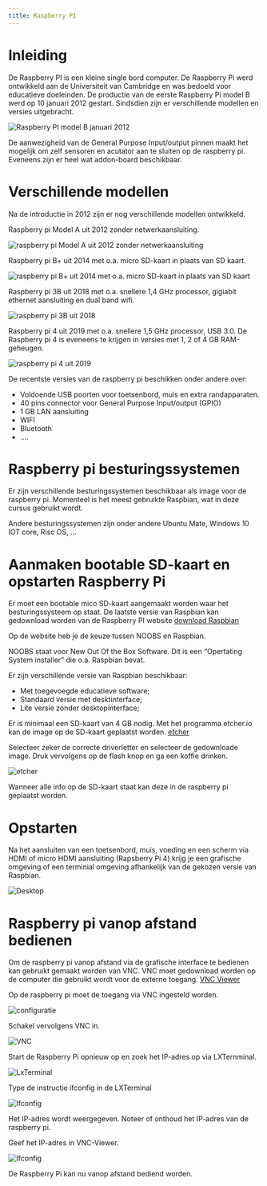 ```yaml
---
title: Raspberry PI
---
```


# Inleiding

De Raspberry PI is een kleine single bord computer.  De Raspberry Pi werd ontwikkeld aan de Universiteit van Cambridge en was bedoeld voor educatieve doeleinden. De productie van de eerste Raspberry Pi model B werd op 10 januari 2012 gestart. Sindsdien zijn er verschillende modellen en versies uitgebracht.

![Raspberry PI model B januari 2012 ](./assets/RaspberryPiModelB.jpg)

De aanwezigheid van de General Purpose Input/output pinnen maakt het mogelijk om zelf sensoren en acutator aan te sluiten op de raspberry pi. Eveneens zijn er heel wat addon-board beschikbaar.

# Verschillende modellen

Na de introductie in 2012 zijn er nog verschillende modellen ontwikkeld.

Raspberry pi Model A uit 2012 zonder netwerkaansluiting.

![raspberry pi Model A uit 2012 zonder netwerkaansluiting](./assets/RaspberryPiModelA.jpg)

Raspberry pi B+ uit 2014 met o.a. micro SD-kaart in plaats van SD kaart.

![raspberry pi B+ uit 2014 met o.a. micro SD-kaart in plaats van SD kaart](./assets/RaspberryPiModelB.jpg)

Raspberry pi 3B uit 2018 met o.a. snellere 1,4 GHz processor, gigiabit ethernet aansluiting en dual band wifi.

![raspberry pi 3B uit 2018](./assets/RaspberryPi3B.png)

Raspberry pi 4 uit 2019 met o.a. snellere 1,5 GHz processor, USB 3.0. De Raspberry pi 4 is eveneens te krijgen in versies met 1, 2 of 4 GB RAM-geheugen.

![raspberry pi 4 uit 2019](./assets/RaspberryPi4B.jpg)


De recentste versies van de raspberry pi beschikken onder andere over:
* Voldoende USB poorten voor toetsenbord, muis en extra randapparaten.
* 40 pins connector voor General Purpose Input/output (GPIO)
* 1 GB LAN aansluiting
* WIFI
* Bluetooth
* ….

# Raspberry pi besturingssystemen

Er zijn verschillende besturingssystemen beschikbaar als image voor de raspberry pi.  Momenteel is het meest gebruikte Raspbian, wat in deze cursus gebruikt wordt.

Andere besturingssystemen zijn onder andere Ubuntu Mate, Windows 10 IOT core, Risc OS, …  

# Aanmaken bootable SD-kaart en opstarten Raspberry Pi

Er moet een bootable mico SD-kaart aangemaakt worden waar het besturingssysteem op staat. 
De laatste versie van Raspbian kan gedownload worden van de Raspberry PI website [download Raspbian](https://www.raspberrypi.org/downloads/)

Op de website heb je de keuze tussen NOOBS en Raspbian.

NOOBS staat voor New Out Of the Box Software. Dit is een “Opertating System installer” die o.a. Raspbian bevat.
 
Er zijn verschillende versie van Raspbian beschikbaar:
* Met toegevoegde educatieve software;
* Standaard versie met desktinterface;
* Lite versie zonder desktopinterface;

Er is minimaal een SD-kaart van 4 GB nodig. Met het programma etcher.io kan de image op de SD-kaart geplaatst worden.
[etcher](https://www.balena.io/etcher/)

Selecteer zeker de correcte driverletter en selecteer de gedownloade image.  Druk vervolgens op de flash knop en ga een koffie drinken.

![etcher](./assets/etcher.png)

Wanneer alle info op de SD-kaart staat kan deze in de raspberry pi geplaatst worden.

# Opstarten

Na het aansluiten van een toetsenbord, muis, voeding en een scherm via HDMI of micro HDMI aansluiting (Rapsberry Pi 4) krijg je een grafische omgeving of een terminial omgeving afhankelijk van de gekozen versie van Raspbian.

![Desktop](./assets/desktop.PNG)

# Raspberry pi vanop afstand bedienen

Om de raspberry pi vanop afstand via de grafische interface te bedienen kan gebruikt gemaakt worden van VNC. VNC moet gedownload worden op de computer die gebruikt wordt voor de externe toegang. [VNC Viewer](https://www.realvnc.com/en/connect/download/viewer/)

Op de raspberry pi moet de toegang via VNC ingesteld worden. 

![configuratie](./assets/configuratie.png)

Schakel vervolgens VNC in.

![VNC](./assets/VNC.png)

Start de Raspberry Pi opnieuw op en zoek het IP-adres op via LXTernminal.

![LxTerminal](./assets/LXTerminal.png)

Type de instructie ifconfig in de LXTerminal

![Ifconfig](./assets/ifconfig.PNG)

Het IP-adres wordt weergegeven. Noteer of onthoud het IP-adres van de raspberry pi.

Geef het IP-adres in VNC-Viewer.

![Ifconfig](./assets/VNCViewer.png)

De Raspberry Pi kan nu vanop afstand bediend worden.